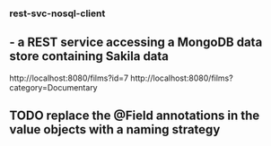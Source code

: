 ### rest-svc-nosql-client
## - a REST service accessing a MongoDB data store containing Sakila data

http://localhost:8080/films?id=7
http://localhost:8080/films?category=Documentary

## TODO replace the @Field annotations in the value objects with a naming strategy
